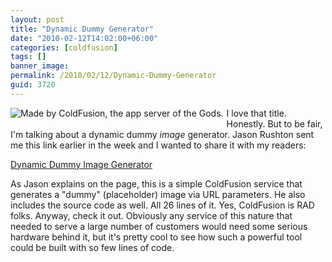 ```yaml
---
layout: post
title: "Dynamic Dummy Generator"
date: "2010-02-12T14:02:00+06:00"
categories: [coldfusion]
tags: []
banner_image: 
permalink: /2010/02/12/Dynamic-Dummy-Generator
guid: 3720
---
```


<img src="http://nosrc.net/100x100" title="Made by ColdFusion, the app server of the Gods." align="left" style="margin-right:5px;margin-bottom:5px;"> I love that title. Honestly. But to be fair, I'm talking about a dynamic dummy <i>image</i> generator. Jason Rushton sent me this link earlier in the week and I wanted to share it with my readers:

<a href="http://nosrc.net/">Dynamic Dummy Image Generator</a>

As Jason explains on the page, this is a simple ColdFusion service that generates a "dummy" (placeholder) image via URL parameters. He also includes the source code as well. All 26 lines of it. Yes, ColdFusion is RAD folks. Anyway, check it out. Obviously any service of this nature that needed to serve a large number of customers would need some serious hardware behind it, but it's pretty cool to see how such a powerful tool could be built with so few lines of code.

<br clear="left">
